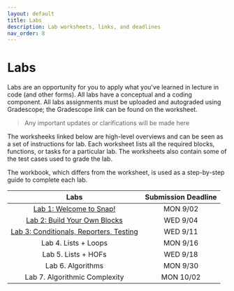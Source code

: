 ```yaml
---
layout: default
title: Labs
description: Lab worksheets, links, and deadlines
nav_order: 8
---
```

# Labs

Labs are an opportunity for you to apply what you've learned in lecture in code (and other forms). All labs have a conceptual and a coding component. All labs assignments must be uploaded and autograded using Gradescope; the Gradescope link can be found on the worksheet. 

>  Any important updates or clarifications will be made here

The worksheeks linked below are high-level overviews and can be seen as a set of instructions for lab. Each worksheet lists all the required blocks, functions, or tasks for a particular lab. The worksheets also contain some of the test cases used to grade the lab.

The workbook, which differs from the worksheet, is used as a step-by-step guide to complete each lab.

| Labs                                          |  Submission Deadline  |
| :----:                                        |  :----:               |
| [Lab 1: Welcome to Snap!]()                   | MON 9/02              |
| [Lab 2: Build Your Own Blocks]()              | WED 9/04              |
| [Lab 3: Conditionals, Reporters, Testing]()   | WED 9/11              |
| Lab 4. Lists + Loops                  | MON 9/16              |
| Lab 5. Lists + HOFs                       | WED 9/18              |
| Lab 6. Algorithms                        | MON 9/30              |
| Lab 7. Algorithmic Complexity             | MON 10/02             |
